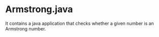 # Armstrong.java
It contains a java application that checks whether a given number is an Armstrong number.

